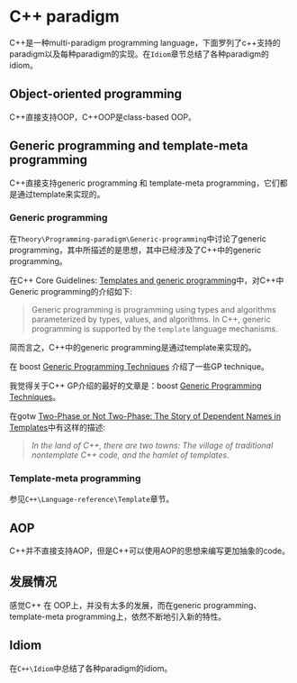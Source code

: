# C++ paradigm

C++是一种multi-paradigm programming language，下面罗列了c++支持的paradigm以及每种paradigm的实现。在`Idiom`章节总结了各种paradigm的idiom。

## Object-oriented programming

C++直接支持OOP，C++OOP是class-based OOP。



## Generic programming and template-meta programming

C++直接支持generic programming 和 template-meta programming，它们都是通过template来实现的。

### Generic programming

在`Theory\Programming-paradigm\Generic-programming`中讨论了generic programming，其中所描述的是思想，其中已经涉及了C++中的generic programming。

在C++ Core Guidelines: [Templates and generic programming](https://isocpp.github.io/CppCoreGuidelines/CppCoreGuidelines#S-templates)中，对C++中Generic programming的介绍如下:

> Generic programming is programming using types and algorithms parameterized by types, values, and algorithms. In C++, generic programming is supported by the `template` language mechanisms.

简而言之，C++中的generic programming是通过template来实现的。

在 boost [Generic Programming Techniques](https://www.boost.org/community/generic_programming.html) 介绍了一些GP technique。

我觉得关于C++ GP介绍的最好的文章是：boost [Generic Programming Techniques](https://www.boost.org/community/generic_programming.html)。

在gotw [Two-Phase or Not Two-Phase: The Story of Dependent Names in Templates](http://www.gotw.ca/gotw/087.htm)中有这样的描述:

> *In the land of C++, there are two towns: The village of traditional nontemplate C++ code, and the hamlet of templates.* 

### Template-meta programming

参见`C++\Language-reference\Template`章节。



## AOP

C++并不直接支持AOP，但是C++可以使用AOP的思想来编写更加抽象的code。

## 发展情况

感觉C++ 在 OOP上，并没有太多的发展，而在generic programming、template-meta programming上，依然不断地引入新的特性。

## Idiom

在`C++\Idiom`中总结了各种paradigm的idiom。